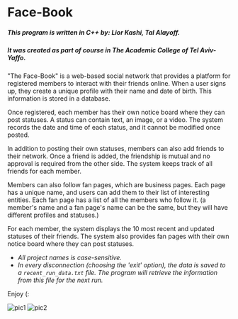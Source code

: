 <h1> Face-Book </h1>
<h5> This program is written in C++ by: Lior Kashi, Tal Alayoff. <br></h5>
<h5> It was created as part of course in The Academic College of Tel Aviv-Yaffo. <br></h5>

"The Face-Book" is a web-based social network that provides a platform for registered members to interact with their friends online. 
When a user signs up, they create a unique profile with their name and date of birth. This information is stored in a database.

Once registered, each member has their own notice board where they can post statuses. A status can contain text, an image, or a video. The system records the date and time of each status, and it cannot be modified once posted. 

In addition to posting their own statuses, members can also add friends to their network. Once a friend is added, the friendship is mutual and no approval is required from the other side. The system keeps track of all friends for each member.

Members can also follow fan pages, which are business pages. Each page has a unique name, and users can add them to their list of interesting entities. 
Each fan page has a list of all the members who follow it. (a member's name and a fan page's name can be the same, but they will have different profiles and statuses.)

For each member, the system displays the 10 most recent and updated statuses of their friends.
The system also provides fan pages with their own notice board where they can post statuses.

- _All project names is case-sensitive._
- _In every disconnection (choosing the 'exit' option), the data is saved to a `recent_run_data.txt` file. The program will retrieve the information from this file for the next run._

Enjoy (:

![pic1](https://user-images.githubusercontent.com/118155017/234386627-b0fc08cd-2144-4eee-b72d-ce6a5a3cab2e.jpg)
![pic2](https://user-images.githubusercontent.com/118155017/234386636-0e03100b-9da1-4ef4-bd81-cfe9fa44709c.jpg)
